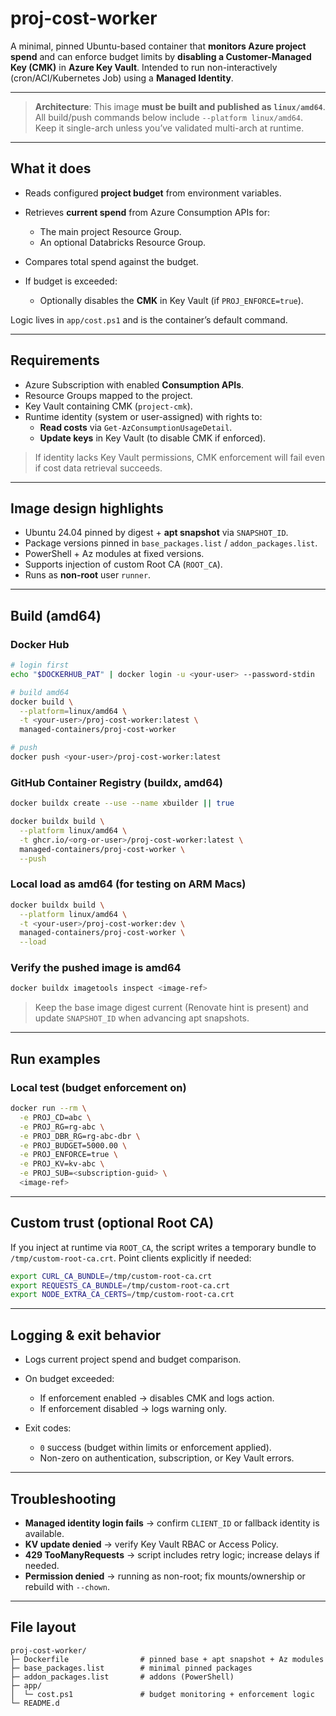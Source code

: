 # proj-cost-worker

A minimal, pinned Ubuntu-based container that **monitors Azure project spend** and can enforce budget limits by **disabling a Customer-Managed Key (CMK)** in **Azure Key Vault**. Intended to run non-interactively (cron/ACI/Kubernetes Job) using a **Managed Identity**.

---

> **Architecture**: This image **must be built and published as `linux/amd64`**. All build/push commands below include `--platform linux/amd64`. Keep it single-arch unless you’ve validated multi-arch at runtime.

---

## What it does

- Reads configured **project budget** from environment variables.
- Retrieves **current spend** from Azure Consumption APIs for:

  - The main project Resource Group.
  - An optional Databricks Resource Group.

- Compares total spend against the budget.
- If budget is exceeded:
  - Optionally disables the **CMK** in Key Vault (if `PROJ_ENFORCE=true`).

Logic lives in `app/cost.ps1` and is the container’s default command.

---

## Requirements

- Azure Subscription with enabled **Consumption APIs**.
- Resource Groups mapped to the project.
- Key Vault containing CMK (`project-cmk`).
- Runtime identity (system or user-assigned) with rights to:
  - **Read costs** via `Get-AzConsumptionUsageDetail`.
  - **Update keys** in Key Vault (to disable CMK if enforced).

> If identity lacks Key Vault permissions, CMK enforcement will fail even if cost data retrieval succeeds.

---

## Image design highlights

- Ubuntu 24.04 pinned by digest + **apt snapshot** via `SNAPSHOT_ID`.
- Package versions pinned in `base_packages.list` / `addon_packages.list`.
- PowerShell + Az modules at fixed versions.
- Supports injection of custom Root CA (`ROOT_CA`).
- Runs as **non-root** user `runner`.

---

## Build (amd64)

### Docker Hub

```bash
# login first
echo "$DOCKERHUB_PAT" | docker login -u <your-user> --password-stdin

# build amd64
docker build \
  --platform=linux/amd64 \
  -t <your-user>/proj-cost-worker:latest \
  managed-containers/proj-cost-worker

# push
docker push <your-user>/proj-cost-worker:latest
```

### GitHub Container Registry (buildx, amd64)

```bash
docker buildx create --use --name xbuilder || true

docker buildx build \
  --platform linux/amd64 \
  -t ghcr.io/<org-or-user>/proj-cost-worker:latest \
  managed-containers/proj-cost-worker \
  --push
```

### Local load as amd64 (for testing on ARM Macs)

```bash
docker buildx build \
  --platform linux/amd64 \
  -t <your-user>/proj-cost-worker:dev \
  managed-containers/proj-cost-worker \
  --load
```

### Verify the pushed image is amd64

```bash
docker buildx imagetools inspect <image-ref>
```

> Keep the base image digest current (Renovate hint is present) and update `SNAPSHOT_ID` when advancing apt snapshots.

---

## Run examples

### Local test (budget enforcement on)

```bash
docker run --rm \
  -e PROJ_CD=abc \
  -e PROJ_RG=rg-abc \
  -e PROJ_DBR_RG=rg-abc-dbr \
  -e PROJ_BUDGET=5000.00 \
  -e PROJ_ENFORCE=true \
  -e PROJ_KV=kv-abc \
  -e PROJ_SUB=<subscription-guid> \
  <image-ref>
```

---

## Custom trust (optional Root CA)

If you inject at runtime via `ROOT_CA`, the script writes a temporary bundle to `/tmp/custom-root-ca.crt`. Point clients explicitly if needed:

```bash
export CURL_CA_BUNDLE=/tmp/custom-root-ca.crt
export REQUESTS_CA_BUNDLE=/tmp/custom-root-ca.crt
export NODE_EXTRA_CA_CERTS=/tmp/custom-root-ca.crt
```

---

## Logging & exit behavior

- Logs current project spend and budget comparison.

- On budget exceeded:

  - If enforcement enabled → disables CMK and logs action.
  - If enforcement disabled → logs warning only.

- Exit codes:
  - `0` success (budget within limits or enforcement applied).
  - Non-zero on authentication, subscription, or Key Vault errors.

---

## Troubleshooting

- **Managed identity login fails** → confirm `CLIENT_ID` or fallback identity is available.
- **KV update denied** → verify Key Vault RBAC or Access Policy.
- **429 TooManyRequests** → script includes retry logic; increase delays if needed.
- **Permission denied** → running as non-root; fix mounts/ownership or rebuild with `--chown`.

---

## File layout

```none
proj-cost-worker/
├─ Dockerfile                # pinned base + apt snapshot + Az modules
├─ base_packages.list        # minimal pinned packages
├─ addon_packages.list       # addons (PowerShell)
├─ app/
│  └─ cost.ps1               # budget monitoring + enforcement logic
└─ README.d
```
